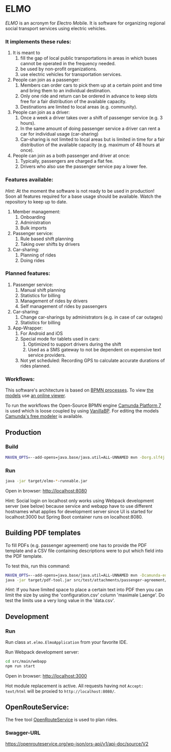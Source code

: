 # ELMO

*ELMO* is an acronym for *El*ectro *Mo*bile. It is software for organizing regional social transport services using electric vehicles.

### It implements these rules:

1. It is meant to
     1. fill the gap of local public transportations in areas in which buses cannot be operated in the frequency needed.
     1. be used by non-profit organizations.
     1. use electric vehicles for transportation services.
1. People can join as a passenger:
     1. Members can order cars to pick them up at a certain point and time and bring them to an individual destination.
     1. Only one ride and return can be ordered in advance to keep slots free for a fair distribution of the available capacity.
     1. Destinations are limited to local areas (e.g. community).
1. People can join as a driver:
     1. Once a week a driver takes over a shift of passenger service (e.g. 3 hours).
     1. In the same amount of doing passenger service a driver can rent a car for individual usage (car-sharing)
     1. Car-sharing is not limited to local areas but is limited in time for a fair distribution of the available capacity (e.g. maximum of 48 hours at once).
1. People can join as a both passenger and driver at once:
      1. Typically, passengers are charged a flat fee.
      1. Drivers who also use the passenger service pay a lower fee.

### Features available:

*Hint:* At the moment the software is not ready to be used in production! Soon all features required for a base usage should be available. Watch the repository to keep up to date.

1. Member management:
    1. Onboarding
    1. Administration
    1. Bulk imports
1. Passenger service:
    1. Rule based shift planning
    1. Taking over shifts by drivers
1. Car-sharing:
    1. Planning of rides
    1. Doing rides
    
### Planned features:

1. Passenger service:
    1. Manual shift planning
    1. Statistics for billing
    1. Management of rides by drivers
    1. Self management of rides by passengers
1. Car-sharing:
    1. Change car-sharings by administrators (e.g. in case of car outages)
    1. Statistics for billing
1. App-Wrapper:
    1. For Android and iOS
    1. Special mode for tablets used in cars:
        1. Optimized to support drivers during the shift
        1. Used as a SMS gateway to not be dependent on expensive text service providers.
    1. Not yet scheduled: Recording GPS to calculate accurate durations of rides planned.
    
### Workflows:

This software's architecture is based on [BPMN processes](https://www.google.com/search?q=bpmn). To view [the models](./tree/main/src/main/resources/processes) use [an online viewer](https://demo.bpmn.io/).

To run the workflows the Open-Source BPMN engine [Camunda Platform 7](https://docs.camunda.org) is used which is loose coupled by using [VanillaBP](https://vanillabp.io). For editing the models [Camunda's free modeler](https://camunda.com/de/download/modeler/) is available.

## Production

### Build

```sh
MAVEN_OPTS=--add-opens=java.base/java.util=ALL-UNNAMED mvn -Dorg.slf4j.simpleLogger.log.org.openapitools.codegen.TemplateManager=WARN -P release
```

### Run

```sh
java -jar target/elmo-*-runnable.jar
```

Open in browser: [http://localhost:8080](http://localhost:8080)

Hint: Social login on localhost only works using Webpack development server (see below) because
service and webapp have to use different hostnames what applies for development server since
UI is started for localhost:3000 but Spring Boot container runs on localhost:8080.

## Building PDF templates

To fill PDFs (e.g. passenger agreement) one has to provide the PDF template and a CSV file
containing descriptions were to put which field into the PDF template.

To test this, run this command:

```sh
MAVEN_OPTS=--add-opens=java.base/java.util=ALL-UNNAMED mvn -Dcamunda-edition=ce clean package -P pdf
java -jar target/pdf-tool.jar src/test/attachments/passenger-agreement/configuration.csv src/test/attachments/passenger-agreement/data.csv src/test/attachments/passenger-agreement/template.pdf ~/Desktop/test.pdf
```

*Hint:* If you have limited space to place a certain text into PDF then you can limit the size
by using the 'configuration.csv' column 'maximale Laenge'. Do test the limits use a very long value in the 'data.csv'.

## Development

### Run

Run class `at.elmo.ElmoApplication` from your favorite IDE.

Run Webpack development server:
```sh
cd src/main/webapp
npm run start
```

Open in browser: [http://localhost:3000](http://localhost:3000)

Hot module replacement is active. All requests having not `Accept: text/html` will be proxied to `http://localhost:8080/`.

## OpenRouteService:

The free tool [OpenRouteService](https://openrouteservice.org/) is used to plan rides.

### Swagger-URL

https://openrouteservice.org/wp-json/ors-api/v1/api-doc/source/V2
